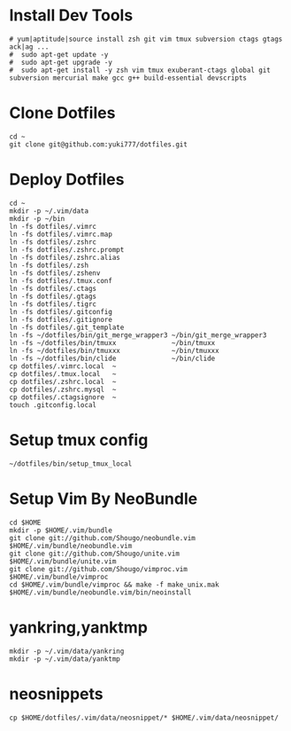 # Install Dev Tools
    # yum|aptitude|source install zsh git vim tmux subversion ctags gtags ack|ag ...
    #  sudo apt-get update -y
    #  sudo apt-get upgrade -y
    #  sudo apt-get install -y zsh vim tmux exuberant-ctags global git subversion mercurial make gcc g++ build-essential devscripts

# Clone Dotfiles
    cd ~
    git clone git@github.com:yuki777/dotfiles.git

# Deploy Dotfiles
```
cd ~
mkdir -p ~/.vim/data
mkdir -p ~/bin
ln -fs dotfiles/.vimrc
ln -fs dotfiles/.vimrc.map
ln -fs dotfiles/.zshrc
ln -fs dotfiles/.zshrc.prompt
ln -fs dotfiles/.zshrc.alias
ln -fs dotfiles/.zsh
ln -fs dotfiles/.zshenv
ln -fs dotfiles/.tmux.conf
ln -fs dotfiles/.ctags
ln -fs dotfiles/.gtags
ln -fs dotfiles/.tigrc
ln -fs dotfiles/.gitconfig
ln -fs dotfiles/.gitignore
ln -fs dotfiles/.git_template
ln -fs ~/dotfiles/bin/git_merge_wrapper3 ~/bin/git_merge_wrapper3
ln -fs ~/dotfiles/bin/tmuxx              ~/bin/tmuxx
ln -fs ~/dotfiles/bin/tmuxxx             ~/bin/tmuxxx
ln -fs ~/dotfiles/bin/clide              ~/bin/clide
cp dotfiles/.vimrc.local  ~
cp dotfiles/.tmux.local   ~
cp dotfiles/.zshrc.local  ~
cp dotfiles/.zshrc.mysql  ~
cp dotfiles/.ctagsignore  ~
touch .gitconfig.local
```

# Setup tmux config
```
~/dotfiles/bin/setup_tmux_local
```

# Setup Vim By NeoBundle
```
cd $HOME
mkdir -p $HOME/.vim/bundle
git clone git://github.com/Shougo/neobundle.vim $HOME/.vim/bundle/neobundle.vim
git clone git://github.com/Shougo/unite.vim     $HOME/.vim/bundle/unite.vim
git clone git://github.com/Shougo/vimproc.vim   $HOME/.vim/bundle/vimproc
cd $HOME/.vim/bundle/vimproc && make -f make_unix.mak
$HOME/.vim/bundle/neobundle.vim/bin/neoinstall
```

# yankring,yanktmp
```
mkdir -p ~/.vim/data/yankring
mkdir -p ~/.vim/data/yanktmp
```

# neosnippets
```
cp $HOME/dotfiles/.vim/data/neosnippet/* $HOME/.vim/data/neosnippet/
```
